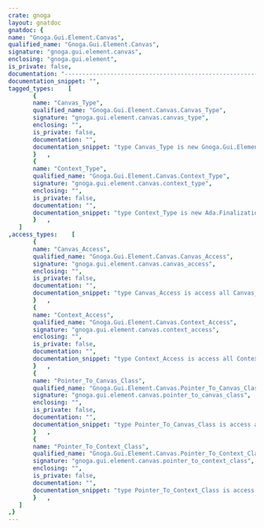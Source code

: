 ```yaml
---
crate: gnoga
layout: gnatdoc
gnatdoc: {
name: "Gnoga.Gui.Element.Canvas",
qualified_name: "Gnoga.Gui.Element.Canvas",
signature: "gnoga.gui.element.canvas",
enclosing: "gnoga.gui.element",
is_private: false,
documentation: "-----------------------------------------------------------------------\n  Canvas_Types\n-----------------------------------------------------------------------",
documentation_snippet: "",
tagged_types:    [
       {
       name: "Canvas_Type",
       qualified_name: "Gnoga.Gui.Element.Canvas.Canvas_Type",
       signature: "gnoga.gui.element.canvas.canvas_type",
       enclosing: "",
       is_private: false,
       documentation: "",
       documentation_snippet: "type Canvas_Type is new Gnoga.Gui.Element.Element_Type with private;",
       }   ,
       {
       name: "Context_Type",
       qualified_name: "Gnoga.Gui.Element.Canvas.Context_Type",
       signature: "gnoga.gui.element.canvas.context_type",
       enclosing: "",
       is_private: false,
       documentation: "",
       documentation_snippet: "type Context_Type is new Ada.Finalization.Limited_Controlled with private;",
       }   ,
   ]
,access_types:    [
       {
       name: "Canvas_Access",
       qualified_name: "Gnoga.Gui.Element.Canvas.Canvas_Access",
       signature: "gnoga.gui.element.canvas.canvas_access",
       enclosing: "",
       is_private: false,
       documentation: "",
       documentation_snippet: "type Canvas_Access is access all Canvas_Type;",
       }   ,
       {
       name: "Context_Access",
       qualified_name: "Gnoga.Gui.Element.Canvas.Context_Access",
       signature: "gnoga.gui.element.canvas.context_access",
       enclosing: "",
       is_private: false,
       documentation: "",
       documentation_snippet: "type Context_Access is access all Context_Type;",
       }   ,
       {
       name: "Pointer_To_Canvas_Class",
       qualified_name: "Gnoga.Gui.Element.Canvas.Pointer_To_Canvas_Class",
       signature: "gnoga.gui.element.canvas.pointer_to_canvas_class",
       enclosing: "",
       is_private: false,
       documentation: "",
       documentation_snippet: "type Pointer_To_Canvas_Class is access all Canvas_Type'Class;",
       }   ,
       {
       name: "Pointer_To_Context_Class",
       qualified_name: "Gnoga.Gui.Element.Canvas.Pointer_To_Context_Class",
       signature: "gnoga.gui.element.canvas.pointer_to_context_class",
       enclosing: "",
       is_private: false,
       documentation: "",
       documentation_snippet: "type Pointer_To_Context_Class is access all Context_Type'Class;",
       }   ,
   ]
,}
---
```

